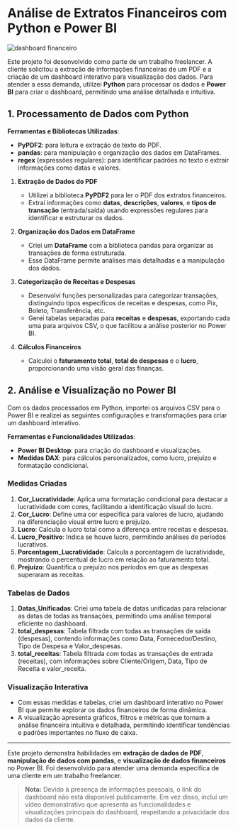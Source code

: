 # Análise de Extratos Financeiros com Python e Power BI



![dashboard financeiro](https://github.com/user-attachments/assets/29526c62-3351-4a7f-8ef1-5aacd673a527)



Este projeto foi desenvolvido como parte de um trabalho freelancer. A cliente solicitou a extração de informações financeiras de um PDF e a criação de um dashboard interativo para visualização dos dados. Para atender a essa demanda, utilizei **Python** para processar os dados e **Power BI** para criar o dashboard, permitindo uma análise detalhada e intuitiva.

## 1. Processamento de Dados com Python

**Ferramentas e Bibliotecas Utilizadas**: 
- **PyPDF2**: para leitura e extração de texto do PDF.
- **pandas**: para manipulação e organização dos dados em DataFrames.
- **regex** (expressões regulares): para identificar padrões no texto e extrair informações como datas e valores.

1. **Extração de Dados do PDF**
   - Utilizei a biblioteca **PyPDF2** para ler o PDF dos extratos financeiros.
   - Extraí informações como **datas**, **descrições**, **valores**, e **tipos de transação** (entrada/saída) usando expressões regulares para identificar e estruturar os dados.

2. **Organização dos Dados em DataFrame**
   - Criei um **DataFrame** com a biblioteca pandas para organizar as transações de forma estruturada.
   - Esse DataFrame permite análises mais detalhadas e a manipulação dos dados.

3. **Categorização de Receitas e Despesas**
   - Desenvolvi funções personalizadas para categorizar transações, distinguindo tipos específicos de receitas e despesas, como Pix, Boleto, Transferência, etc.
   - Gerei tabelas separadas para **receitas** e **despesas**, exportando cada uma para arquivos CSV, o que facilitou a análise posterior no Power BI.

4. **Cálculos Financeiros**
   - Calculei o **faturamento total**, **total de despesas** e o **lucro**, proporcionando uma visão geral das finanças.

## 2. Análise e Visualização no Power BI

Com os dados processados em Python, importei os arquivos CSV para o Power BI e realizei as seguintes configurações e transformações para criar um dashboard interativo.

**Ferramentas e Funcionalidades Utilizadas**:
- **Power BI Desktop**: para criação do dashboard e visualizações.
- **Medidas DAX**: para cálculos personalizados, como lucro, prejuízo e formatação condicional.

### Medidas Criadas

1. **Cor_Lucratividade**: Aplica uma formatação condicional para destacar a lucratividade com cores, facilitando a identificação visual do lucro.
2. **Cor_Lucro**: Define uma cor específica para valores de lucro, ajudando na diferenciação visual entre lucro e prejuízo.
3. **Lucro**: Calcula o lucro total como a diferença entre receitas e despesas.
4. **Lucro_Positivo**: Indica se houve lucro, permitindo análises de períodos lucrativos.
5. **Porcentagem_Lucratividade**: Calcula a porcentagem de lucratividade, mostrando o percentual de lucro em relação ao faturamento total.
6. **Prejuízo**: Quantifica o prejuízo nos períodos em que as despesas superaram as receitas.

### Tabelas de Dados

1. **Datas_Unificadas**: Criei uma tabela de datas unificadas para relacionar as datas de todas as transações, permitindo uma análise temporal eficiente no dashboard.
2. **total_despesas**: Tabela filtrada com todas as transações de saída (despesas), contendo informações como Data, Fornecedor/Destino, Tipo de Despesa e Valor_despesas.
3. **total_receitas**: Tabela filtrada com todas as transações de entrada (receitas), com informações sobre Cliente/Origem, Data, Tipo de Receita e valor_receita.

### Visualização Interativa

- Com essas medidas e tabelas, criei um dashboard interativo no Power BI que permite explorar os dados financeiros de forma dinâmica.
- A visualização apresenta gráficos, filtros e métricas que tornam a análise financeira intuitiva e detalhada, permitindo identificar tendências e padrões importantes no fluxo de caixa.

---

Este projeto demonstra habilidades em **extração de dados de PDF**, **manipulação de dados com pandas**, e **visualização de dados financeiros** no Power BI. Foi desenvolvido para atender uma demanda específica de uma cliente em um trabalho freelancer.

> **Nota:** Devido à presença de informações pessoais, o link do dashboard não está disponível publicamente. Em vez disso, incluí um vídeo demonstrativo que apresenta as funcionalidades e visualizações principais do dashboard, respeitando a privacidade dos dados da cliente.

